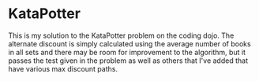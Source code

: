 KataPotter
==========

This is my solution to the KataPotter problem on the coding dojo.  The alternate discount is simply calculated
using the average number of books in all sets and there may be room for improvement to the algorithm, but it passes
the test given in the problem as well as others that I've added that have various max discount paths.
